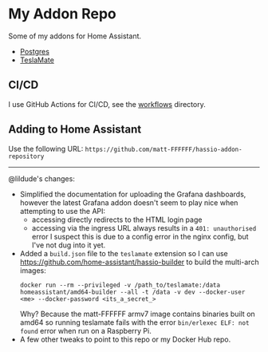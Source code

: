 # My Addon Repo

Some of my addons for Home Assistant.

* [Postgres](postgres)
* [TeslaMate](teslamate)

## CI/CD

I use GitHub Actions for CI/CD, see the [workflows](.github/workflows) directory.

## Adding to Home Assistant

Use the following URL: ```https://github.com/matt-FFFFFF/hassio-addon-repository```

---

@lildude's changes:

- Simplified the documentation for uploading the Grafana dashboards, however the latest Grafana addon doesn't seem to play nice when attempting to use the API:
  - accessing directly redirects to the HTML login page
  - accessing via the ingress URL always results in a `401: unauthorised` error
  I suspect this is due to a config error in the nginx config, but I've not dug into it yet.
- Added a `build.json` file to the `teslamate` extension so I can use <https://github.com/home-assistant/hassio-builder> to build the multi-arch images:
  ```
  docker run --rm --privileged -v /path_to/teslamate:/data homeassistant/amd64-builder --all -t /data -v dev --docker-user <me> --docker-password <its_a_secret_>
  ```
  Why? Because the matt-FFFFFF armv7 image contains binaries built on amd64 so running teslamate fails with the error `bin/erlexec ELF: not found` error when run on a Raspberry Pi.
- A few other tweaks to point to this repo or my Docker Hub repo.